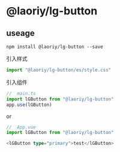 # @laoriy/lg-button

## useage

```shell
npm install @laoriy/lg-button --save
```

引入样式

```ts
import "@laoriy/lg-button/es/style.css"
```

引入组件

```ts
//  main.ts
import lGButton from "@laoriy/lg-button"
app.use(lGButton)
```

or

```ts
//  App.vue
import lGButton from "@laoriy/lg-button"

<lGButton type="primary">test</lGButton>
```
